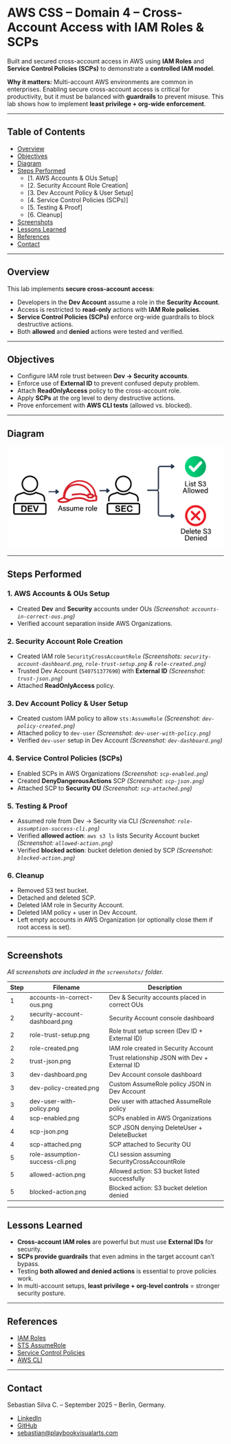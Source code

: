# AWS CSS – Domain 4 – Cross-Account Access with IAM Roles & SCPs  

Built and secured cross-account access in AWS using **IAM Roles** and **Service Control Policies (SCPs)** to demonstrate a **controlled IAM model**.  

**Why it matters:** Multi-account AWS environments are common in enterprises. Enabling secure cross-account access is critical for productivity, but it must be balanced with **guardrails** to prevent misuse. This lab shows how to implement **least privilege + org-wide enforcement**.  

---

## Table of Contents

- [Overview](#overview)  
- [Objectives](#objectives)  
- [Diagram](#diagram)  
- [Steps Performed](#steps-performed)  
  - [1. AWS Accounts & OUs Setup]  
  - [2. Security Account Role Creation]  
  - [3. Dev Account Policy & User Setup]  
  - [4. Service Control Policies (SCPs)]  
  - [5. Testing & Proof]  
  - [6. Cleanup]  
- [Screenshots](#screenshots)  
- [Lessons Learned](#lessons-learned)  
- [References](#references)   
- [Contact](#contact)  

---

## Overview

This lab implements **secure cross-account access**:  

- Developers in the **Dev Account** assume a role in the **Security Account**.  
- Access is restricted to **read-only** actions with **IAM Role policies**.  
- **Service Control Policies (SCPs)** enforce org-wide guardrails to block destructive actions.  
- Both **allowed** and **denied** actions were tested and verified.  

---

## Objectives

- Configure IAM role trust between **Dev → Security accounts**.  
- Enforce use of **External ID** to prevent confused deputy problem.  
- Attach **ReadOnlyAccess** policy to the cross-account role.  
- Apply **SCPs** at the org level to deny destructive actions.  
- Prove enforcement with **AWS CLI tests** (allowed vs. blocked).  

---

## Diagram 

![Domain 4 Architecture](diagram.png)  

---

## Steps Performed

### 1. AWS Accounts & OUs Setup
   - Created **Dev** and **Security** accounts under OUs *(Screenshot: `accounts-in-correct-ous.png`)*  
   - Verified account separation inside AWS Organizations.  

### 2. Security Account Role Creation
   - Created IAM role `SecurityCrossAccountRole` *(Screenshots: `security-account-dashboard.png`, `role-trust-setup.png` & `role-created.png`)*  
   - Trusted Dev Account (`540751377690`) with **External ID** *(Screenshot: `trust-json.png`)*  
   - Attached **ReadOnlyAccess** policy.  

### 3. Dev Account Policy & User Setup
   - Created custom IAM policy to allow `sts:AssumeRole` *(Screenshot: `dev-policy-created.png`)*  
   - Attached policy to `dev-user` *(Screenshot: `dev-user-with-policy.png`)*  
   - Verified `dev-user` setup in Dev Account *(Screenshot: `dev-dashboard.png`)*  

### 4. Service Control Policies (SCPs)
   - Enabled SCPs in AWS Organizations *(Screenshot: `scp-enabled.png`)*  
   - Created **DenyDangerousActions** SCP *(Screenshot: `scp-json.png`)*  
   - Attached SCP to **Security OU** *(Screenshot: `scp-attached.png`)*  

### 5. Testing & Proof
   - Assumed role from Dev → Security via CLI *(Screenshot: `role-assumption-success-cli.png`)*  
   - Verified **allowed action**: `aws s3 ls` lists Security Account bucket *(Screenshot: `allowed-action.png`)*  
   - Verified **blocked action**: bucket deletion denied by SCP *(Screenshot: `blocked-action.png`)*  

### 6. Cleanup
   - Removed S3 test bucket.  
   - Detached and deleted SCP.  
   - Deleted IAM role in Security Account.  
   - Deleted IAM policy + user in Dev Account.  
   - Left empty accounts in AWS Organization (or optionally close them if root access is set).  

---

## Screenshots

*All screenshots are included in the `screenshots/` folder.*  

| Step | Filename                        | Description                                        |
| ---- | ------------------------------- | -------------------------------------------------- |
| 1    | accounts-in-correct-ous.png     | Dev & Security accounts placed in correct OUs      |
| 2    | security-account-dashboard.png  | Security Account console dashboard                 |
| 2    | role-trust-setup.png            | Role trust setup screen (Dev ID + External ID)     |
| 2    | role-created.png                 | IAM role created in Security Account               |
| 2    | trust-json.png                  | Trust relationship JSON with Dev + External ID     |
| 3    | dev-dashboard.png               | Dev Account console dashboard                      |
| 3    | dev-policy-created.png          | Custom AssumeRole policy JSON in Dev Account       |
| 3    | dev-user-with-policy.png        | Dev user with attached AssumeRole policy           |
| 4    | scp-enabled.png                 | SCPs enabled in AWS Organizations                  |
| 4    | scp-json.png                    | SCP JSON denying DeleteUser + DeleteBucket         |
| 4    | scp-attached.png                | SCP attached to Security OU                        |
| 5    | role-assumption-success-cli.png | CLI session assuming SecurityCrossAccountRole      |
| 5    | allowed-action.png              | Allowed action: S3 bucket listed successfully      |
| 5    | blocked-action.png              | Blocked action: S3 bucket deletion denied          |

---

## Lessons Learned

- **Cross-account IAM roles** are powerful but must use **External IDs** for security.  
- **SCPs provide guardrails** that even admins in the target account can’t bypass.  
- Testing **both allowed and denied actions** is essential to prove policies work.  
- In multi-account setups, **least privilege + org-level controls** = stronger security posture.  

---

## References

- [IAM Roles](https://docs.aws.amazon.com/IAM/latest/UserGuide/id_roles.html)  
- [STS AssumeRole](https://docs.aws.amazon.com/STS/latest/APIReference/API_AssumeRole.html)  
- [Service Control Policies](https://docs.aws.amazon.com/organizations/latest/userguide/orgs_manage_policies_scps.html)  
- [AWS CLI](https://docs.aws.amazon.com/cli/latest/userguide/cli-chap-welcome.html)  

---

## Contact

Sebastian Silva C. – September 2025 – Berlin, Germany.  
- [LinkedIn](https://www.linkedin.com/in/sebastiansilc/)  
- [GitHub](https://github.com/AWS-CSS-Portfolio)  
- [sebastian@playbookvisualarts.com](mailto:sebastian@playbookvisualarts.com)  
